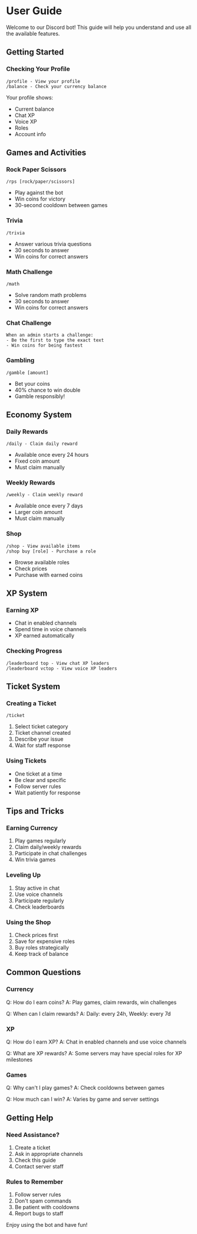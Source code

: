 # User Guide

Welcome to our Discord bot! This guide will help you understand and use all the available features.

## Getting Started

### Checking Your Profile
```
/profile - View your profile
/balance - Check your currency balance
```
Your profile shows:
- Current balance
- Chat XP
- Voice XP
- Roles
- Account info

## Games and Activities

### Rock Paper Scissors
```
/rps [rock/paper/scissors]
```
- Play against the bot
- Win coins for victory
- 30-second cooldown between games

### Trivia
```
/trivia
```
- Answer various trivia questions
- 30 seconds to answer
- Win coins for correct answers

### Math Challenge
```
/math
```
- Solve random math problems
- 30 seconds to answer
- Win coins for correct answers

### Chat Challenge
```
When an admin starts a challenge:
- Be the first to type the exact text
- Win coins for being fastest
```

### Gambling
```
/gamble [amount]
```
- Bet your coins
- 40% chance to win double
- Gamble responsibly!

## Economy System

### Daily Rewards
```
/daily - Claim daily reward
```
- Available once every 24 hours
- Fixed coin amount
- Must claim manually

### Weekly Rewards
```
/weekly - Claim weekly reward
```
- Available once every 7 days
- Larger coin amount
- Must claim manually

### Shop
```
/shop - View available items
/shop buy [role] - Purchase a role
```
- Browse available roles
- Check prices
- Purchase with earned coins

## XP System

### Earning XP
- Chat in enabled channels
- Spend time in voice channels
- XP earned automatically

### Checking Progress
```
/leaderboard top - View chat XP leaders
/leaderboard vctop - View voice XP leaders
```

## Ticket System

### Creating a Ticket
```
/ticket
```
1. Select ticket category
2. Ticket channel created
3. Describe your issue
4. Wait for staff response

### Using Tickets
- One ticket at a time
- Be clear and specific
- Follow server rules
- Wait patiently for response

## Tips and Tricks

### Earning Currency
1. Play games regularly
2. Claim daily/weekly rewards
3. Participate in chat challenges
4. Win trivia games

### Leveling Up
1. Stay active in chat
2. Use voice channels
3. Participate regularly
4. Check leaderboards

### Using the Shop
1. Check prices first
2. Save for expensive roles
3. Buy roles strategically
4. Keep track of balance

## Common Questions

### Currency
Q: How do I earn coins?
A: Play games, claim rewards, win challenges

Q: When can I claim rewards?
A: Daily: every 24h, Weekly: every 7d

### XP
Q: How do I earn XP?
A: Chat in enabled channels and use voice channels

Q: What are XP rewards?
A: Some servers may have special roles for XP milestones

### Games
Q: Why can't I play games?
A: Check cooldowns between games

Q: How much can I win?
A: Varies by game and server settings

## Getting Help

### Need Assistance?
1. Create a ticket
2. Ask in appropriate channels
3. Check this guide
4. Contact server staff

### Rules to Remember
1. Follow server rules
2. Don't spam commands
3. Be patient with cooldowns
4. Report bugs to staff

Enjoy using the bot and have fun!
